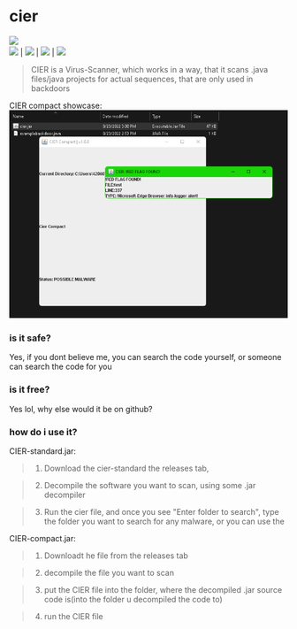 # cier
<img src="https://img.ferder.repl.co/cier/logo.svg"><br>
<img src="https://img.shields.io/github/downloads/ferderplays/cier/total?color=white&style=for-the-badge"> | <a href="https://discord.gg/TPaThS5qsB"><img src="https://img.shields.io/discord/856898680601706536.svg?color=white&style=for-the-badge"></a> | <img src="https://img.shields.io/github/repo-size/ferderplays/cier?color=white&style=for-the-badge"> | <img  src="https://img.shields.io/tokei/lines/github/ferderplays/cier?color=white&label=lines%20of%20code&style=for-the-badge">
> CIER is a Virus-Scanner, which works in a way, that it scans .java files/java projects for actual sequences, that are only used in backdoors

CIER compact showcase:<br>
<img src="./showcase.png">

### is it safe?
Yes, if you dont believe me, you can search the code yourself, or someone can search the code for you

### is it free?
Yes lol, why else would it be on github?

### how do i use it?

CIER-standard.jar:
> 1. Download the cier-standard the releases tab,

> 2. Decompile the software you want to scan, using some .jar decompiler

> 3. Run the cier file, and once you see "Enter folder to search", type the folder you want to search for any malware, or you can use the 

CIER-compact.jar:
> 1. Downloadt he file from the releases tab

> 2. decompile the file you want to scan

> 3. put the CIER file into the folder, where the decompiled .jar source code is(into the folder u decompiled the code to)

> 4. run the CIER file
